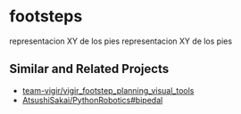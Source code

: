 # footsteps
representacion XY de los pies
representacion XY de los pies

## Similar and Related Projects
- [team-vigir/vigir_footstep_planning_visual_tools](https://github.com/team-vigir/vigir_footstep_planning_visual_tools)
- [AtsushiSakai/PythonRobotics#bipedal](https://github.com/AtsushiSakai/PythonRobotics#bipedal)
